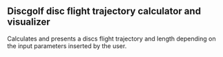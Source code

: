 ## Discgolf disc flight trajectory calculator and visualizer

Calculates and presents a discs flight trajectory and length depending on the input parameters inserted by the user.
